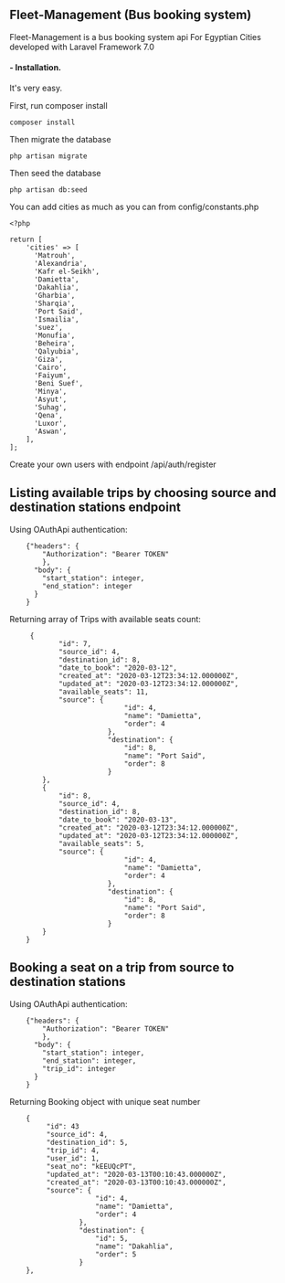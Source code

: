 
## Fleet-Management (Bus booking system)

Fleet-Management is a bus booking system api For Egyptian Cities developed with Laravel Framework 7.0

#### - Installation.
It's very easy.

First, run composer install

	composer install

Then migrate the database

	php artisan migrate
	
Then seed the database

	php artisan db:seed

You can add cities as much as you can from config/constants.php

	<?php
    
    return [
        'cities' => [
          'Matrouh',
          'Alexandria',
          'Kafr el-Seikh',
          'Damietta',
          'Dakahlia',
          'Gharbia',
          'Sharqia',
          'Port Said',
          'Ismailia',
          'suez',
          'Monufia',
          'Beheira',
          'Qalyubia',
          'Giza',
          'Cairo',
          'Faiyum',
          'Beni Suef',
          'Minya',
          'Asyut',
          'Suhag',
          'Qena',
          'Luxor',
          'Aswan',
        ],
    ];
	
Create your own users with endpoint /api/auth/register 

## Listing available trips by choosing source and destination stations endpoint

Using OAuthApi authentication: 
    
        {"headers": {
            "Authorization": "Bearer TOKEN"
            },
          "body": {
            "start_station": integer,
            "end_station": integer
          }
        }
Returning array of Trips with available seats count:

         {
                "id": 7,
                "source_id": 4,
                "destination_id": 8,
                "date_to_book": "2020-03-12",
                "created_at": "2020-03-12T23:34:12.000000Z",
                "updated_at": "2020-03-12T23:34:12.000000Z",
                "available_seats": 11,
                "source": {
                                "id": 4,
                                "name": "Damietta",
                                "order": 4
                            },
                            "destination": {
                                "id": 8,
                                "name": "Port Said",
                                "order": 8
                            }
            },
            {
                "id": 8,
                "source_id": 4,
                "destination_id": 8,
                "date_to_book": "2020-03-13",
                "created_at": "2020-03-12T23:34:12.000000Z",
                "updated_at": "2020-03-12T23:34:12.000000Z",
                "available_seats": 5,
                "source": {
                                "id": 4,
                                "name": "Damietta",
                                "order": 4
                            },
                            "destination": {
                                "id": 8,
                                "name": "Port Said",
                                "order": 8
                            }
            }
        }
        
## Booking a seat on a trip from source to destination stations

Using OAuthApi authentication: 
    
        {"headers": {
            "Authorization": "Bearer TOKEN"
            },
          "body": {
            "start_station": integer,
            "end_station": integer,
            "trip_id": integer
          }
        }
Returning Booking object with unique seat number

        {
             "id": 43
             "source_id": 4,
             "destination_id": 5,
             "trip_id": 4,
             "user_id": 1,
             "seat_no": "kEEUQcPT",
             "updated_at": "2020-03-13T00:10:43.000000Z",
             "created_at": "2020-03-13T00:10:43.000000Z",
             "source": {
                         "id": 4,
                         "name": "Damietta",
                         "order": 4
                     },
                     "destination": {
                         "id": 5,
                         "name": "Dakahlia",
                         "order": 5
                     }
        },
        
        
